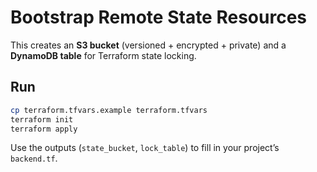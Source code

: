 # Bootstrap Remote State Resources

This creates an **S3 bucket** (versioned + encrypted + private) and a **DynamoDB table** for Terraform state locking.

## Run

```bash
cp terraform.tfvars.example terraform.tfvars
terraform init
terraform apply
```

Use the outputs (`state_bucket`, `lock_table`) to fill in your project’s `backend.tf`.
